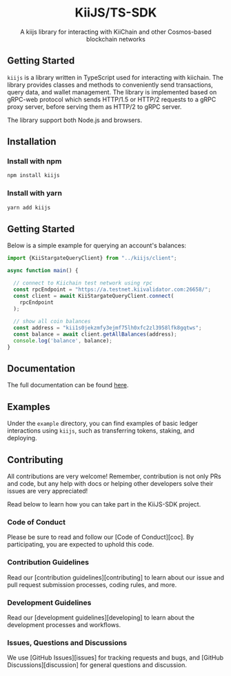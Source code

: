 <h1 align="center">
    <b>KiiJS/TS-SDK</b>
</h1>

<p align="center">
A kiijs library for interacting with KiiChain and other Cosmos-based blockchain networks
</p>

## Getting Started

`kiijs` is a library written in TypeScript used for interacting with kiichain. The library provides classes and methods to conveniently send transactions, query data, and wallet management. The library is implemented based on gRPC-web protocol which sends HTTP/1.5 or HTTP/2 requests to a gRPC proxy server, before serving them as HTTP/2 to gRPC server.

The library support both Node.js and browsers.

## Installation

### Install with npm

```bash
npm install kiijs
```
### Install with yarn

```bash
yarn add kiijs
```

## Getting Started

Below is a simple example for querying an account's balances:

```javascript
import {KiiStargateQueryClient} from "../kiijs/client";

async function main() {

  // connect to Kiichain test network using rpc
  const rpcEndpoint = "https://a.testnet.kiivalidator.com:26658/";
  const client = await KiiStargateQueryClient.connect(
    rpcEndpoint
  );
  
  // show all coin balances
  const address = "kii1s0jekzmfy3ejmf75lh0xfc2zl3958lfk8gqtws";
  const balance = await client.getAllBalances(address);
  console.log('balance', balance);
}
```

## Documentation

[comment]: # (TODO: Update this and other occurence with proper docs url)
The full documentation can be found [here](https://docs.kiiglobal.io/kiipy/).

## Examples

Under the `example` directory, you can find examples of basic ledger interactions using `kiijs`, such as transferring tokens, staking, and deploying.

## Contributing

All contributions are very welcome! Remember, contribution is not only PRs and code, but any help with docs or helping other developers solve their issues are very appreciated!

Read below to learn how you can take part in the KiiJS-SDK project.

### Code of Conduct

Please be sure to read and follow our [Code of Conduct][coc]. By participating, you are expected to uphold this code.

### Contribution Guidelines

Read our [contribution guidelines][contributing] to learn about our issue and pull request submission processes, coding rules, and more.

### Development Guidelines

Read our [development guidelines][developing] to learn about the development processes and workflows.

### Issues, Questions and Discussions

We use [GitHub Issues][issues] for tracking requests and bugs, and [GitHub Discussions][discussion] for general questions and discussion.
